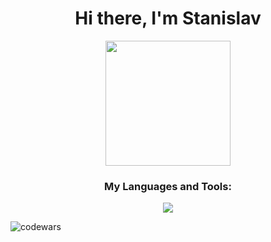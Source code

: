 <h1 align="center">Hi there, I'm Stanislav</h1>

<div id="header" align="center">
  <img src="https://media.giphy.com/media/kJV3yFjaVYtlP0CMOR/giphy.gif" width="200px"/>
</div>

<h3 align="center">My Languages and Tools:</h3>
<p align="center">
  <a href="https://skillicons.dev">
    <img src="https://skillicons.dev/icons?i=bootstrap,css,figma,html,js,jest,nodejs,react,redux,sass,ts,webpack" />
  </a>
</p>

![codewars](https://www.codewars.com/users/unbulanov/badges/small)
